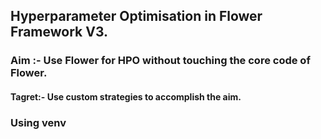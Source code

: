 ## Hyperparameter Optimisation in Flower Framework V3.

### Aim :- Use Flower for HPO without touching the core code of Flower.

#### Tagret:- Use custom strategies to accomplish the aim.

### Using venv
